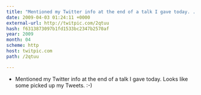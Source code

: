 ```yaml
---
title: "Mentioned my Twitter info at the end of a talk I gave today. ... on Twitpic"
date: 2009-04-03 01:24:11 +0000
external-url: http://twitpic.com/2qtuu
hash: f6313873097b1fd1533bc2347b2570af
year: 2009
month: 04
scheme: http
host: twitpic.com
path: /2qtuu

---
```


 - Mentioned my Twitter info at the end of a talk I gave today. Looks like some picked up my Tweets. :-)
